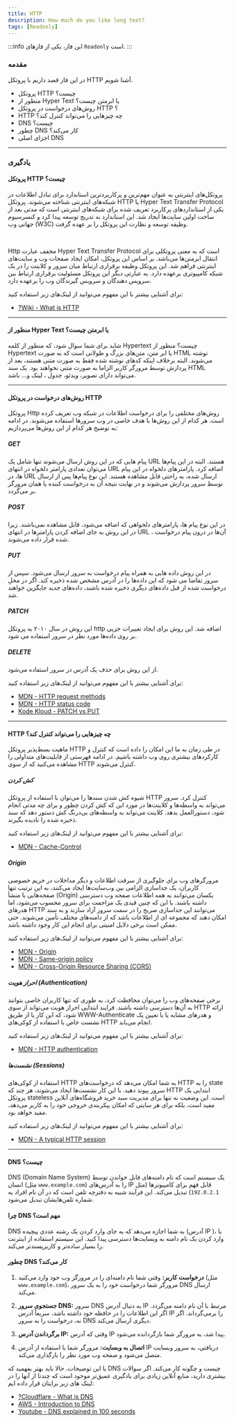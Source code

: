 ```yaml
---
title: HTTP
description: How much do you like long text?
tags: [Readonly]
---
```


:::info این فاز، یکی از فازهای `Readonly` است.
:::

### مقدمه

در این فاز قصد داریم با پروتکل
HTTP
آشنا شویم.

-   پروتکل
    HTTP
    چیست؟
-   منظور از
    Hyper Text
    یا ابرمتن چیست؟
-   روش‌های درخواست در پروتکل
    HTTP
    ؟
-   HTTP
    چه چیزهایی را می‌تواند کنترل کند؟
-   DNS
    چیست؟
-   چطور
    DNS
    کار می‌کند؟
-   اجزای اصلی DNS

---

### یادگیری

#### پروتکل HTTP چیست؟

پروتکل‌های اینترنتی به عنوان مهم‌‌ترین و پرکاربردترین استاندارد برای تبادل اطلاعات در شبکه‌‌های اینترنتی شناخته می‌شوند.
پروتکل
HTTP
یا
Hyper Text Transfer Protocol
یکی از استانداردهای پرکاربرد تعریف شده برای شبکه‌های اینترنتی است
که مدتی بعد از ساخت اولین سایت‌ها ایجاد شد.
این استاندارد به تدریج توسعه پیدا کرد و کنسرسیوم جهانی وب
(W3C)
وظیفه توسعه و نظارت این پروتکل را بر عهده گرفت.

<br/>

Http
مخفف عبارت
Hyper Text Transfer Protocol
است
که به معنی پروتکلی برای انتقال ابرمتن‌ها می‌باشد.
بر اساس این پروتکل، امکان ایجاد صفحات وب و سایت‌های اینترنتی فراهم شد.
این پروتکل وظیفه برقراری ارتباط میان سرور و کلاینت را در یک شبکه کامپیوتری برعهده دارد.
به عبارتی دیگر این پروتکل مسئولیت برقراری ارتباط بین سرویس دهندگان و سرویس گیرندگان وب را برعهده دارد.

برای آشنایی بیشتر با این مفهوم می‌توانید از لینک‌های زیر استفاده کنید:

-   [?Wiki - What is HTTP](https://en.wikipedia.org/wiki/HTTP)

---

#### منظور از Hyper Text یا ابرمتن چیست؟

شاید برای شما سوال شود، که منظور از کلمه
Hypertext
چیست؟
منظور از
Hypertext
یا ابر متن، متن‌های بزرگ و طولانی است که به صورت
HTML
نوشته می‌شوند.
البته برخلاف اینکه کدهای نوشته شده فقط به صورت متنی هستند،
بعد از پردازش توسط مرورگر کاربر الزاما به صورت متنی نخواهند بود.
یک سند
HTML
می‌تواند دارای تصویر، ویدئو، جدول ، لینک و... باشد.

---

#### روش‌های درخواست در پروتکل HTTP

پروتکل
Http
روش‌‌های مختلفی را برای درخواست اطلاعات در شبکه وب تعریف کرده‌ است.
هر کدام از این روش‌ها با هدف خاصی در وب سرورها استفاده می‌شوند.
در ادامه به توضیح هر کدام از این روش‌ها می‌پردازیم:

##### GET

پیام هایی که در این روش ارسال می‌شوند تنها شامل یک
URL
هستند.
البته در این پیام‌ها می‌توان تعدادی پارامتر دلخواه در انتهای
URL
اضافه کرد.
پارامترهای دلخواه در این پیام ها، در
URL
ارسال شده، به راحتی قابل مشاهده هستند.
این نوع پیام‌ها پس از ارسال توسط سرور پردازش می‌شوند و در نهایت نتیجه آن به درخواست کننده یا همان مرورگر بر می‌گردد.

##### POST

در این نوع پیام ها، پارامترهای دلخواهی که اضافه می‌شود، قابل مشاهده نمی‌باشند.
زیرا در این روش به جای اضافه کردن پارامترها در انتهای
URL
، آن‌ها در درون پیام درخواست شده قرار داده می‌شوند.

##### PUT

در این روش داده هایی به همراه پیام درخواست به سرور ارسال می‌شود.
سپس از سرور تقاضا می‌ شود که این داده‌ها را در آدرس مشخص شده ذخیره کند.
اگر در محلِ درخواست شده از قبل داده‌های دیگری ذخیره شده باشند، داده‌های جدید جایگزین خواهند شد.

##### PATCH

این روش در سال ۲۰۱۰ به پروتکل
http
اضافه شد.
این روش برای ایجاد تغییرات جزیی بر روی داده‌ها مورد نظر در سرور استفاده می‌ شود.

##### DELETE

از این روش برای حذف یک آدرس در سرور استفاده می‌شود.

برای آشنایی بیشتر با این مفهوم می‌توانید از لینک‌های زیر استفاده کنید:

-   [MDN - HTTP request methods](https://developer.mozilla.org/en-US/docs/Web/HTTP/Methods)
-   [MDN - HTTP status code](https://developer.mozilla.org/en-US/docs/Web/HTTP/Status)
-   [Kode Kloud - PATCH vs PUT](https://kodekloud.com/blog/put-and-patch-in-rest-api/)

---

#### HTTP چه چیزهایی را می‌تواند کنترل کند؟

ماهیت بسط‌پذیر پروتکل
HTTP
در طی زمان به ما این امکان را داده است که کنترل و کارکردهای بیشتری روی وب داشته باشیم.
در ادامه فهرستی از قابلیت‌های متداولی را مشاهده می‌کنید که از سوی
HTTP
کنترل می‌شوند.

##### کش کردن

شیوه کش شدن سندها را می‌توان با استفاده از پروتکل
HTTP
کنترل کرد.
سرور می‌تواند به واسطه‌ها و کلاینت‌ها در مورد این که کش کردن چطور و برای چه مدتی انجام شود، دستورالعمل بدهد.
کلاینت می‌تواند به واسطه‌های بی‌د‌رنگ کش دستور دهد که سند ذخیره شده را نادیده بگیرند.

برای آشنایی بیشتر با این مفهوم می‌توانید از لینک‌های زیر استفاده کنید:

-   [MDN - Cache-Control](https://developer.mozilla.org/en-US/docs/Web/HTTP/Headers/Cache-Control)

##### Origin

مرورگرهای وب برای جلوگیری از سرقت اطلاعات و دیگر مداخلات در حریم خصوصی کاربران، یک جداسازی الزامی بین وب‌سایت‌ها ایجاد می‌کنند،
به این ترتیب تنها صفحه‌هایی با منشأ
(Origin)
یکسان می‌توانند به همه اطلاعات صفحه وب دسترسی داشته باشند.
با این که چنین قیدی یک مزاحمت برای سرور محسوب می‌شود، اما هدرهای
HTTP
می‌توانند این جداسازی صریح را در سمت سرور آزاد سازند
و به سند امکان دهند که مجموعه ای از اطلاعات باشد که از دامنه‌های مختلف تأمین می‌شوند.
حتی ممکن است برخی دلایل امنیتی برای انجام این کار وجود داشته باشد.

برای آشنایی بیشتر با این مفهوم می‌توانید از لینک‌های زیر استفاده کنید:

-   [MDN - Origin](https://developer.mozilla.org/en-US/docs/Web/HTTP/Headers/Origin)
-   [MDN - Same-origin policy](https://developer.mozilla.org/en-US/docs/Web/Security/Same-origin_policy)
-   [MDN - Cross-Origin Resource Sharing (CORS)](https://developer.mozilla.org/en-US/docs/Web/HTTP/CORS)

##### احراز هویت (Authentication)

برخی صفحه‌های وب را می‌توان محافظت کرد، به طوری که تنها کاربران خاصی بتوانند به آن‌ها دسترسی داشته باشند.
فرایند ابتدایی احراز هویت می‌تواند از سوی
HTTP
ارائه شود،
که این کار یا از طریق
WWW-Authenticate
و هدرهای مشابه یا با تعیین یک نشست خاص با استفاده از کوکی‌های
HTTP
انجام می‌یابد.

برای آشنایی بیشتر با این مفهوم می‌توانید از لینک‌های زیر استفاده کنید:

-   [MDN - HTTP authentication](https://developer.mozilla.org/en-US/docs/Web/HTTP/Authentication)

##### نشست‌ها (Sessions)

استفاده از کوکی‌های
HTTP
به شما امکان می‌دهد که درخواست‌های
HTTP
را به state سرور پیوند دهید.
با این کار نشست‌ها ایجاد می‌شوند، هر چند که
HTTP
ابتدایی یک پروتکل
stateless
است.
این وضعیت نه تنها برای مدیریت سبد خرید فروشگاه‌های آنلاین مفید است،
بلکه برای هر سایتی که امکان پیکربندی خروجی خود را به کاربر می‌دهد، مفید خواهد بود.

برای آشنایی بیشتر با این مفهوم می‌توانید از لینک‌های زیر استفاده کنید:

-   [MDN - A typical HTTP session](https://developer.mozilla.org/en-US/docs/Web/HTTP/Session)

---

#### DNS چیست؟

DNS (Domain Name System) یک سیستم است که نام دامنه‌های قابل خواندن توسط انسان (مثل `www.example.com`) را به آدرس‌های IP قابل فهم برای کامپیوترها (مثل `192.0.2.1`) تبدیل می‌کند. این فرآیند شبیه به دفترچه تلفن است که در آن نام افراد به شماره تلفن‌هایشان تبدیل می‌شود.

#### چرا DNS مهم است؟

DNS
به شما اجازه می‌دهد که به جای وارد کردن یک رشته عددی پیچیده (آدرس
IP
)، با وارد کردن یک نام دامنه به وبسایت‌ها دسترسی پیدا کنید. این سیستم استفاده از اینترنت را بسیار ساده‌تر و کاربرپسندتر می‌کند.

#### چطور DNS کار می‌کند؟

1. **درخواست کاربر:** وقتی شما نام دامنه‌ای را در مرورگر وب خود وارد می‌کنید (مثل `www.example.com`)، مرورگر شما درخواست خود را به یک سرور
   DNS
   ارسال می‌کند.

2. **جستجوی سرور DNS:** سرور
   DNS
   به دنبال آدرس
   IP
   مرتبط با آن نام دامنه می‌گردد. اگر این اطلاعات را در حافظه خود داشته باشد، سریعاً آدرس
   IP
   را برمی‌گرداند. اگر نه، درخواست را به سرور
   DNS
   دیگری ارسال می‌کند.

3. **برگرداندن آدرس IP:** وقتی که آدرس
   IP
   پیدا شد، به مرورگر شما بازگردانده می‌شود.

4. **اتصال به وبسایت:** مرورگر شما با استفاده از آدرس
   IP
   دریافتی، به سرور وبسایت متصل می‌شود و صفحه وب مورد نظر را بارگذاری می‌کند.

با این توضیحات، حالا باید بهتر بفهمید که
DNS
چیست و چگونه کار می‌کند.
اگر سوالات بیشتری دارید، منابع آنلاین زیادی برای یادگیری عمیق‌تر موجود است که چندتا از آنها را در لینک های زیر برایتان قرار داده ایم:

-   [?Cloudflare - What is DNS](https://www.cloudflare.com/learning/dns/what-is-dns/)
-   [AWS - Introduction to DNS](https://aws.amazon.com/route53/what-is-dns/)
-   [Youtube - DNS explained in 100 seconds](https://youtu.be/UVR9lhUGAyU?si=1O521uCkTLqSF9i_)
